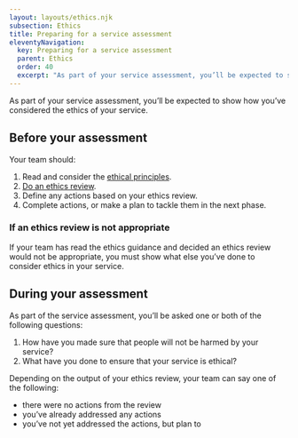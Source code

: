 ```yaml
---
layout: layouts/ethics.njk
subsection: Ethics
title: Preparing for a service assessment
eleventyNavigation:
  key: Preparing for a service assessment
  parent: Ethics
  order: 40
  excerpt: "As part of your service assessment, you’ll be expected to show how you’ve considered ethics. Learn what to do before and during the assessment."
---
```


As part of your service assessment, you’ll be expected to show how you’ve considered the ethics of your service.

## Before your assessment

Your team should:

1. Read and consider the [ethical principles](/ethics/principles/).
2. [Do an ethics review](/ethics/review/).
3. Define any actions based on your ethics review.
4. Complete actions, or make a plan to tackle them in the next phase.

### If an ethics review is not appropriate

If your team has read the ethics guidance and decided an ethics review would not be appropriate, you must show what else you’ve done to consider ethics in your service.

## During your assessment

As part of the service assessment, you’ll be asked one or both of the following questions:

1. How have you made sure that people will not be harmed by your service?
2. What have you done to ensure that your service is ethical?

Depending on the output of your ethics review, your team can say one of the following:

- there were no actions from the review
- you’ve already addressed any actions  
- you’ve not yet addressed the actions, but plan to
